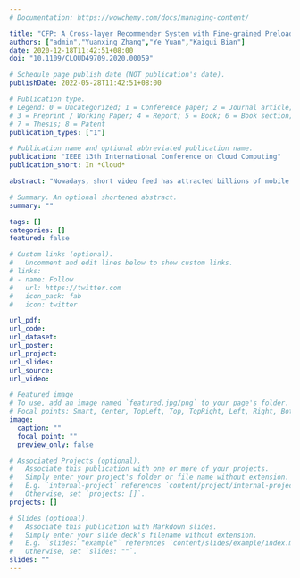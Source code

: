 ```yaml
---
# Documentation: https://wowchemy.com/docs/managing-content/

title: "CFP: A Cross-layer Recommender System with Fine-grained Preloading for Short Video Streaming at Network Edge"
authors: ["admin","Yuanxing Zhang","Ye Yuan","Kaigui Bian"]
date: 2020-12-18T11:42:51+08:00
doi: "10.1109/CLOUD49709.2020.00059"

# Schedule page publish date (NOT publication's date).
publishDate: 2022-05-28T11:42:51+08:00

# Publication type.
# Legend: 0 = Uncategorized; 1 = Conference paper; 2 = Journal article;
# 3 = Preprint / Working Paper; 4 = Report; 5 = Book; 6 = Book section;
# 7 = Thesis; 8 = Patent
publication_types: ["1"]

# Publication name and optional abbreviated publication name.
publication: "IEEE 13th International Conference on Cloud Computing"
publication_short: In *Cloud*

abstract: "Nowadays, short video feed has attracted billions of mobile users all around the world to interact with content effortlessly, yielding an explosive growth of short video commerce. Typically, users watch full-screen short videos of a few seconds one-by-one in a watch-list generated by recommender systems, skipping those they are not interested in. However, the recommender system at the cloud makes a user-interest-specific decision mostly based on the users' behavior data collected within the application itself (e.g., users' view history), without examining the lower-layer network and communication statistics. When the playback choked due to the limited network bandwidth, the user will probably skip the video, leading to a waste of bandwidth and degradation of the user's quality of experience (QoE). Meanwhile, the excessive number of user requests to video contents raises a heavy computational load and communication cost for the recommender system at the cloud to determine which videos to be recommended and delivered to each user in a real-time manner. The advance of edge computing provides a promising avenue of deploying edge nodes with caches (e.g., household devices) beyond cloud and edge servers, such that the recommender system in the cloud can place popular video contents closer to client users, and meanwhile the contents are delivered to client users with good network condition. In this paper, we propose CFP, a cross-layer recommender system for short video streaming with fine-grained preloading technique at the network edge. CFP jointly optimizes the recommendation effect of the video application and the content preloading efficiency under various network conditions at the network edge. CFP takes a two-stage approach: the cloud server first seeks to perform edge-wise instead of user-interest-specific recommendation with neural collaborative filtering recommender, preloading a list of candidate videos to edge nodes, and each edge node, deploying the GRU with attention, then delivers the proper video contents to the client user device according to the user's preference. Trace-driven emulations demonstrate the efficiency of the proposed CFP scheme."

# Summary. An optional shortened abstract.
summary: ""

tags: []
categories: []
featured: false

# Custom links (optional).
#   Uncomment and edit lines below to show custom links.
# links:
# - name: Follow
#   url: https://twitter.com
#   icon_pack: fab
#   icon: twitter

url_pdf:
url_code:
url_dataset:
url_poster:
url_project:
url_slides:
url_source:
url_video:

# Featured image
# To use, add an image named `featured.jpg/png` to your page's folder. 
# Focal points: Smart, Center, TopLeft, Top, TopRight, Left, Right, BottomLeft, Bottom, BottomRight.
image:
  caption: ""
  focal_point: ""
  preview_only: false

# Associated Projects (optional).
#   Associate this publication with one or more of your projects.
#   Simply enter your project's folder or file name without extension.
#   E.g. `internal-project` references `content/project/internal-project/index.md`.
#   Otherwise, set `projects: []`.
projects: []

# Slides (optional).
#   Associate this publication with Markdown slides.
#   Simply enter your slide deck's filename without extension.
#   E.g. `slides: "example"` references `content/slides/example/index.md`.
#   Otherwise, set `slides: ""`.
slides: ""
---
```

